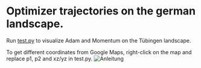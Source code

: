 # Optimizer trajectories on the german landscape.

Run [test.py](tueopt/test.py) to visualize Adam and Momentum on the Tübingen landscape. 

To get different coordinates from Google Maps, right-click on the map and replace p1, p2 and xz/yz in test.py.
<img src="ExMaps.jpg" alt="Anleitung"></img>







